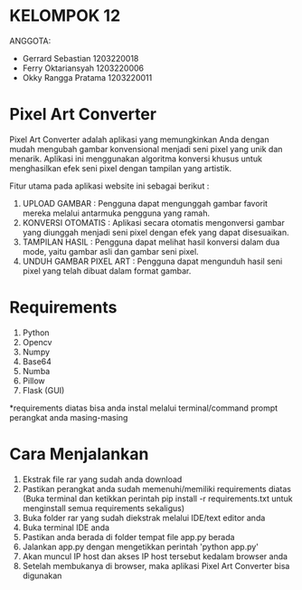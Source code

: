 # KELOMPOK 12
ANGGOTA: 
- Gerrard Sebastian 1203220018
- Ferry Oktariansyah 1203220006
- Okky Rangga Pratama 1203220011

# Pixel Art Converter
Pixel Art Converter adalah aplikasi yang memungkinkan Anda dengan mudah mengubah gambar konvensional menjadi seni pixel yang unik dan menarik. Aplikasi ini menggunakan algoritma konversi khusus untuk menghasilkan efek seni pixel dengan tampilan yang artistik.

Fitur utama pada aplikasi website ini sebagai berikut :
1. UPLOAD GAMBAR :
Pengguna dapat mengunggah gambar favorit mereka melalui antarmuka pengguna yang ramah.
2. KONVERSI OTOMATIS : 
Aplikasi secara otomatis mengonversi gambar yang diunggah menjadi seni pixel dengan efek yang dapat disesuaikan.
3. TAMPILAN HASIL :
Pengguna dapat melihat hasil konversi dalam dua mode, yaitu gambar asli dan gambar seni pixel.
4. UNDUH GAMBAR PIXEL ART :
Pengguna dapat mengunduh hasil seni pixel yang telah dibuat dalam format gambar.

# Requirements
1. Python
2. Opencv
3. Numpy
4. Base64
5. Numba
6. Pillow
7. Flask (GUI)

*requirements diatas bisa anda instal melalui terminal/command prompt perangkat anda masing-masing

# Cara Menjalankan
1. Ekstrak file rar yang sudah anda download
2. Pastikan perangkat anda sudah memenuhi/memiliki requirements diatas (Buka terminal dan ketikkan perintah pip install -r requirements.txt
untuk menginstall semua requirements sekaligus)
3. Buka folder rar yang sudah diekstrak melalui IDE/text editor anda
4. Buka terminal IDE anda
5. Pastikan anda berada di folder tempat file app.py berada
6. Jalankan app.py dengan mengetikkan perintah 'python app.py'
7. Akan muncul IP host dan akses IP host tersebut kedalam browser anda
8. Setelah membukanya di browser, maka aplikasi Pixel Art Converter bisa digunakan
